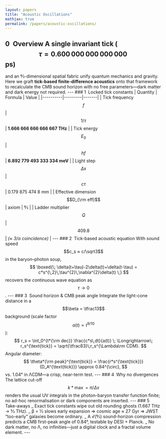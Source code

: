 ```yaml
---
layout: papers
title: "Acoustic Oscillations"
mathjax: true
permalink: /papers/acoustic-oscillations/
---
```



## 0 Overview A single invariant tick ($$\tau = 0.600\,000\,000\,000\,000\,$$ps)

and an 8⁄3-dimensional spatial fabric unify quantum mechanics and gravity. Here
we graft **tick-based finite-difference acoustics** onto that framework to
recalculate the CMB sound horizon with no free parameters—dark matter and dark
energy not required. --- ### 1 Locked tick constants | Quantity | Formula |
Value | |----------|---------|-------| | Tick frequency $$f$$ | $$1/\tau$$ |
**1.666 666 666 666 667 THz** | | Tick energy $$E_0$$ | $$h f$$ | **6.892 779
493 333 334 meV** | | Light step $$\Delta x$$ | $$c\tau$$ | 0.179 875 474 8 mm |
| Effective dimension $$D_{\rm eff}$$ | axiom | 8⁄3 | | Ladder multiplier $$Q$$
| $$409.8$$ | _(≈ 3/α coincidence)_ | --- ### 2 Tick-based acoustic equation
With sound speed $$c_s ≈ c/\sqrt3$$ in the baryon–photon soup, $$ \boxed{\;
\delta(t+\tau)-2\delta(t)+\delta(t-\tau) =
c*s^{\,2}\,\tau^{2}\,\nabla^{2}\delta(t) \;} $$ recovers the continuous wave
equation as $$\tau\to0$$. --- ### 3 Sound horizon & CMB peak angle Integrate the
light-cone distance in a $$\beta = \tfrac13$$ background (scale factor
$$a(t)\propto t^{9/10}$$): $$ r_s = \int_0^{t*{\rm dec}} \frac{c*s\,dt}{a(t)} \;
\Longrightarrow\; r_s^{\text{tick}} = \sqrt{\tfrac83}\;r_s^{\Lambda\rm CDM}. $$
Angular diameter: $$ \theta*{\rm peak}^{\text{tick}} =
\frac{r*s^{\text{tick}}}{D_A^{\text{tick}}} \approx 0.84^{\circ}, $$ vs. 1.04°
in ΛCDM—a crisp, near-term test. --- ### 4 Why no divergences The lattice
cut-off $$k*{\max} = \pi/\Delta x$$ renders the usual UV integrals in the
photon-baryon transfer function finite; no ad-hoc renormalisation or dark
components are inserted. --- ### 5 Take-aways _ Exact tick constants wipe out
old rounding ghosts (1.667 THz → 5⁄3 THz). _ β = 1⁄3 slows early expansion ⇒
cosmic age ≈ 27 Gyr ⇒ JWST “too-early” galaxies become ordinary. _ A √(8⁄3)
sound-horizon compression predicts a CMB first-peak angle of 0.84°, testable by
DESI + Planck. _ No dark matter, no Λ, no infinities—just a digital clock and a
fractal volume element. ---
